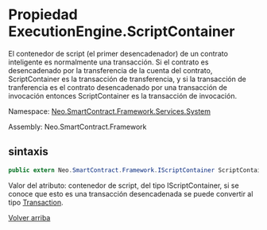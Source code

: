 # Propiedad ExecutionEngine.ScriptContainer

El contenedor de script (el primer desencadenador) de un contrato inteligente es normalmente una transacción. Si el contrato es desencadenado por la transferencia de la cuenta del contrato, ScriptContainer es la transacción de transferencia, y si la transacción de tranferencia es el contrato desencadenado por una transacción de invocación entonces ScriptContainer es la transacción de invocación.

Namespace: [Neo.SmartContract.Framework.Services.System](../../System.md)

Assembly: Neo.SmartContract.Framework

## sintaxis

```c#
public extern Neo.SmartContract.Framework.IScriptContainer ScriptContainer {get;}
```

Valor del atributo: contenedor de script, del tipo IScriptContainer, si se conoce que esto es una transacción desencadenada se puede convertir al tipo [Transaction](../../neo/Transaction.md).



[Volver arriba](../ExecutionEngine.md)
